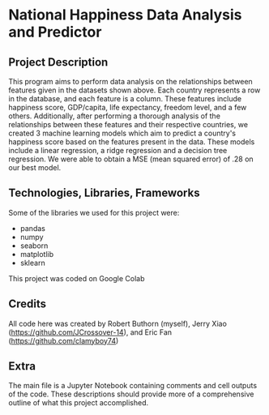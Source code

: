 # National Happiness Data Analysis and Predictor

## Project Description
This program aims to perform data analysis on the relationships between features given in the datasets shown above. Each country represents a row in the database, and each feature is a column. These features include happiness score, GDP/capita, life expectancy, freedom level, and a few others. Additionally, after performing a thorough analysis of the relationships between these features and their respective countries, we created 3 machine learning models which aim to predict a country's happiness score based on the features present in the data. These models include a linear regression, a ridge regression and a decision tree regression. We were able to obtain a MSE (mean squared error) of .28 on our best model.

## Technologies, Libraries, Frameworks
Some of the libraries we used for this project were:
- pandas
- numpy
- seaborn
- matplotlib
- sklearn

This project was coded on Google Colab

## Credits
All code here was created by Robert Buthorn (myself), Jerry Xiao (https://github.com/JCrossover-14), and Eric Fan (https://github.com/clamyboy74)

## Extra
The main file is a Jupyter Notebook containing comments and cell outputs of the code. These descriptions should provide more of a comprehensive outline of what this project accomplished.